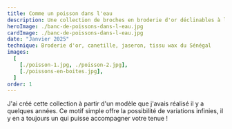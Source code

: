 ```yaml
---
title: Comme un poisson dans l'eau
description: Une collection de broches en broderie d'or déclinables à l'envi.
heroImage: ./banc-de-poissons-dans-l-eau.jpg
cardImage: ./banc-de-poissons-dans-l-eau.jpg
date: "Janvier 2025"
technique: Broderie d'or, canetille, jaseron, tissu wax du Sénégal
images:
  [
    [./poisson-1.jpg, ./poisson-2.jpg],
    [./poissons-en-boites.jpg],
  ]
order: 1
---
```


J'ai créé cette collection à partir d'un modèle que j'avais réalisé il y a quelques années. Ce motif simple offre la possibilité de variations infinies, il y en a toujours un qui puisse accompagner votre tenue !
